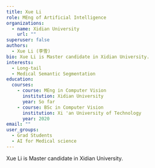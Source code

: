```yaml
---
title: Xue Li
role: MEng of Artificial Intelligence
organizations:
  - name: Xidian University
    url: ""
superuser: false
authors:
  - Xue Li (李雪)
bio: Xue Li is Master candidate in Xidian University.
interests:
  - Long-tail
  - Medical Semantic Segmentation
education:
  courses:
    - course: MEng in Computer Vision
      institution: Xidian University
      year: So far
    - course: BSc in Computer Vision
      institution: Xi 'an University of Technology
      year: 2020
email: ""
user_groups:
  - Grad Students
  - AI for Medical science
---
```

Xue Li is Master candidate in Xidian University.